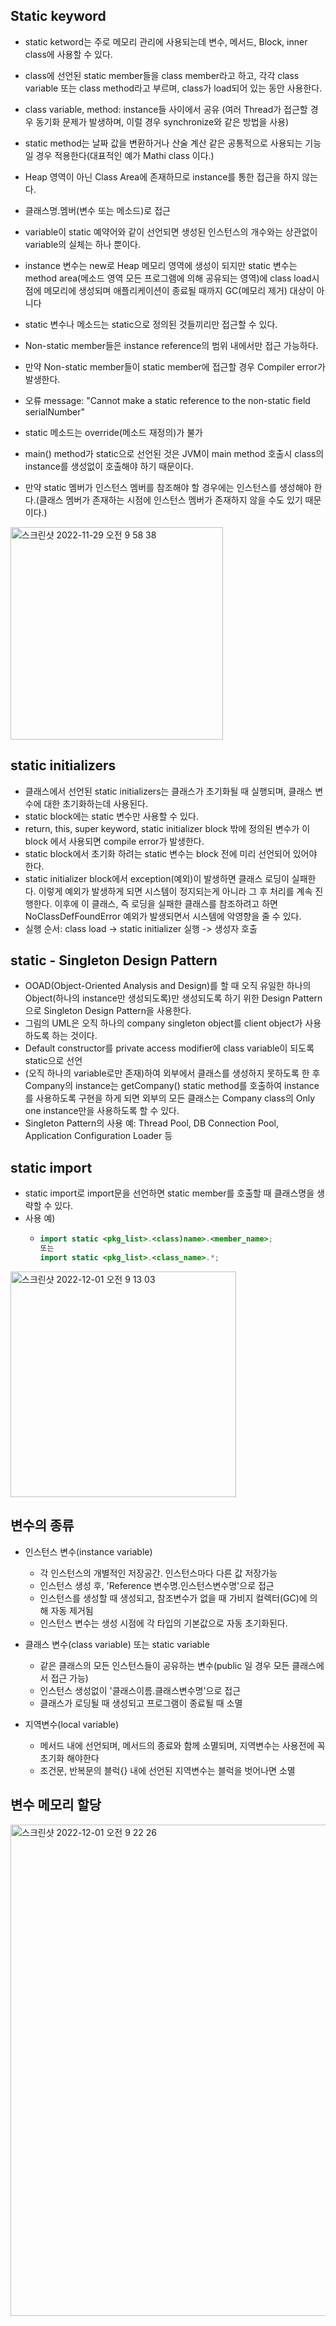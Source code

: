 ## Static keyword
- static ketword는 주로 메모리 관리에 사용되는데 변수, 메서드, Block, inner class에 사용할 수 있다.
- class에 선언된 static member들을 class member라고 하고, 각각 class variable 또는 class method라고 부르며, class가 load되어 있는 동안 사용한다.
- class variable, method: instance들 사이에서 공유 (여러 Thread가 접근할 경우 동기화 문제가 발생하며, 이럴 경우 synchronize와 같은 방법을 사용)
- static method는 날짜 값을 변환하거나 산술 계산 같은 공통적으로 사용되는 기능일 경우 적용한다(대표적인 예가 Mathi class 이다.)
- Heap 영역이 아닌 Class Area에 존재하므로 instance를 통한 접근을 하지 않는다.
- 클래스명.멤버(변수 또는 메소드)로 접근
- variable이 static 예약어와 같이 선언되면 생성된 인스턴스의 개수와는 상관없이 variable의 실체는 하나 뿐이다.
- instance 변수는 new로 Heap 메모리 영역에 생성이 되지만 static 변수는 method area(메소드 영역 모든 프로그램에 의해 공유되는 영역)에 class load시점에 메모리에 생성되며 애플리케이션이 종료될 때까지 GC(메모리 제거) 대상이 아니다

- static 변수나 메소드는 static으로 정의된 것들끼리만 접근할 수 있다.
- Non-static member들은 instance reference의 범위 내에서만 접근 가능하다.
- 만약 Non-static member들이 static member에 접근할 경우 Compiler error가 발생한다.
- 오류 message: "Cannot make a static reference to the non-static field serialNumber"
- static 메소드는 override(메소드 재정의)가 불가
- main() method가 static으로 선언된 것은 JVM이 main method 호출시 class의 instance를 생성없이 호출해야 하기 때문이다.
- 만약 static 멤버가 인스턴스 멤버를 참조해야 할 경우에는 인스턴스를 생성해야 한다.(클래스 멤버가 존재하는 시점에 인스턴스 멤버가 존재하지 않을 수도 있기 때문이다.)

<img width="340" alt="스크린샷 2022-11-29 오전 9 58 38" src="https://user-images.githubusercontent.com/75515697/204412247-342bf4d3-7dcd-442a-9ae1-f537e722186e.png">

## static initializers
- 클래스에서 선언된 static initializers는 클래스가 초기화될 때 실행되며, 클래스 변수에 대한 초기화하는데 사용된다.
- static block에는 static 변수만 사용할 수 있다.
- return, this, super keyword, static initializer block 밖에 정의된 변수가 이 block 에서 사용되면 compile error가 발생한다.
- static block에서 초기화 하려는 static 변수는 block 전에 미리 선언되어 있어야 한다.
- static initializer block에서 exception(예외)이 발생하면 클래스 로딩이 실패한다. 이렇게 예외가 발생하게 되면 시스템이 정지되는게 아니라 그 후 처리를 계속 진행한다. 이후에 이 클래스, 즉 로딩을 실패한 클래스를 참조하려고 하면 NoClassDefFoundError 예외가 발생되면서 시스템에 악영향을 줄 수 있다.
- 실행 순서: class load -> static initializer 실행 -> 생성자 호출

## static - Singleton Design Pattern
- OOAD(Object-Oriented Analysis and Design)를 할 때 오직 유일한 하나의 Object(하나의 instance만 생성되도록)만 생성되도록 하기 위한 Design Pattern으로 Singleton Design Pattern을 사용한다.
- 그림의 UML은 오직 하나의 company singleton object를 client object가 사용하도록 하는 것이다.
- Default constructor를 private access modifier에 class variable이 되도록 static으로 선언
- (오직 하나의 variable로만 존재)하여 외부에서 클래스를 생성하지 못하도록 한 후 Company의 instance는 getCompany() static method를 호출하여 instance를 사용하도록 구현을 하게 되면 외부의 모든 클래스는 Company class의 Only one instance만을 사용하도록 할 수 있다.
- Singleton Pattern의 사용 예: Thread Pool, DB Connection Pool, Application Configuration Loader 등

## static import
- static import로 import문을 선언하면 static member를 호출할 때 클래스명을 생략할 수 있다.
- 사용 예)
  - ```Java
    import static <pkg_list>.<class)name>.<member_name>;
    또는
    import static <pkg_list>.<class_name>.*;
    ```
    
 <img width="361" alt="스크린샷 2022-12-01 오전 9 13 03" src="https://user-images.githubusercontent.com/75515697/204935150-fab46f1c-c961-4da7-b4a7-d09eae7f2637.png">

## 변수의 종류
- 인스턴스 변수(instance variable)
  - 각 인스턴스의 개별적인 저장공간. 인스턴스마다 다른 값 저장가능
  - 인스턴스 생성 후, 'Reference 변수명.인스턴스변수명'으로 접근
  - 인스턴스를 생성할 때 생성되고, 참조변수가 없을 때 가비지 컬렉터(GC)에 의해 자동 제거됨
  - 인스턴스 변수는 생성 시점에 각 타입의 기본값으로 자동 초기화된다.

- 클래스 변수(class variable) 또는 static variable
  - 같은 클래스의 모든 인스턴스들이 공유하는 변수(public 일 경우 모든 클래스에서 접근 가능)
  - 인스턴스 생성없이 '클래스이름.클래스변수명'으로 접근
  - 클래스가 로딩될 때 생성되고 프로그램이 종료될 때 소멸

- 지역변수(local variable)
  - 메서드 내에 선언되며, 메서드의 종료와 함께 소멸되며, 지역변수는 사용전에 꼭 초기화 해야한다
  - 조건문, 반복문의 블럭{} 내에 선언된 지역변수는 블럭을 벗어나면 소멸

## 변수 메모리 할당
<img width="786" alt="스크린샷 2022-12-01 오전 9 22 26" src="https://user-images.githubusercontent.com/75515697/204936226-c5fcbbea-b8b5-4253-b3d2-7d0f0cfc2b41.png">
